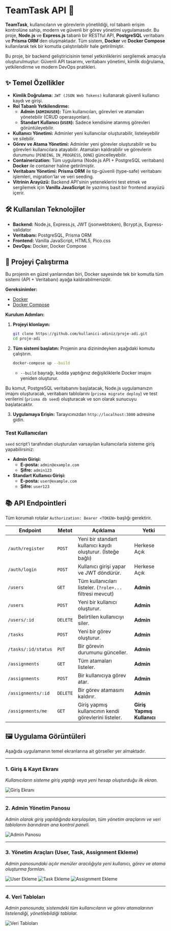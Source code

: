 # TeamTask API 🚀

**TeamTask**, kullanıcıların ve görevlerin yönetildiği, rol tabanlı erişim kontrolüne sahip, modern ve güvenli bir görev yönetimi uygulamasıdır. Bu proje, **Node.js** ve **Express.js** tabanlı bir RESTful API, **PostgreSQL** veritabanı ve **Prisma ORM**'den oluşmaktadır. Tüm sistem, **Docker** ve **Docker Compose** kullanılarak tek bir komutla çalıştırılabilir hale getirilmiştir.

Bu proje, bir backend geliştiricisinin temel yetkinliklerini sergilemek amacıyla oluşturulmuştur: Güvenli API tasarımı, veritabanı yönetimi, kimlik doğrulama, yetkilendirme ve modern DevOps pratikleri.

## ✨ Temel Özellikler

- **Kimlik Doğrulama:** `JWT (JSON Web Tokens)` kullanarak güvenli kullanıcı kaydı ve girişi.
- **Rol Tabanlı Yetkilendirme:**
    - **Admin (`ADMINUSER`):** Tüm kullanıcıları, görevleri ve atamaları yönetebilir (CRUD operasyonları).
    - **Standart Kullanıcı (`USER`):** Sadece kendisine atanmış görevleri görüntüleyebilir.
- **Kullanıcı Yönetimi:** Adminler yeni kullanıcılar oluşturabilir, listeleyebilir ve silebilir.
- **Görev ve Atama Yönetimi:** Adminler yeni görevler oluşturabilir ve bu görevleri kullanıcılara atayabilir. Atamaları kaldırabilir ve görevlerin durumunu (`PENDING`, `IN_PROGRESS`, `DONE`) güncelleyebilir.
- **Containerization:** Tüm uygulama (Node.js API + PostgreSQL veritabanı) **Docker** ile container haline getirilmiştir.
- **Veritabanı Yönetimi:** **Prisma ORM** ile tip-güvenli (type-safe) veritabanı işlemleri, migration'lar ve veri seeding.
- **Vitrinin Arayüzü:** Backend API'sinin yeteneklerini test etmek ve sergilemek için **Vanilla JavaScript** ile yazılmış basit bir frontend arayüzü içerir.

## 🛠️ Kullanılan Teknolojiler

- **Backend:** Node.js, Express.js, JWT (jsonwebtoken), Bcrypt.js, Express-validator
- **Veritabanı:** PostgreSQL, Prisma ORM
- **Frontend:** Vanilla JavaScript, HTML5, Pico.css
- **DevOps:** Docker, Docker Compose

## 🚀 Projeyi Çalıştırma

Bu projenin en güzel yanlarından biri, Docker sayesinde tek bir komutla tüm sistemi (API + Veritabanı) ayağa kaldırabilmenizdir.

**Gereksinimler:**
- [Docker](https://www.docker.com/get-started)
- [Docker Compose](https://docs.docker.com/compose/install/)

**Kurulum Adımları:**

1.  **Projeyi klonlayın:**
    ```bash
    git clone https://github.com/kullanici-adiniz/proje-adi.git
    cd proje-adi
    ```

2.  **Tüm sistemi başlatın:**
    Projenin ana dizinindeyken aşağıdaki komutu çalıştırın.
    ```bash
    docker-compose up --build
    ```
    - `--build` bayrağı, kodda yaptığınız değişikliklerle Docker imajını yeniden oluşturur.

Bu komut, PostgreSQL veritabanını başlatacak, Node.js uygulamanızın imajını oluşturacak, veritabanı tablolarını (`prisma migrate deploy`) ve test verilerini (`prisma db seed`) oluşturacak ve son olarak sunucuyu başlatacaktır.

3.  **Uygulamaya Erişin:**
    Tarayıcınızdan `http://localhost:3000` adresine gidin.

### Test Kullanıcıları

`seed` script'i tarafından oluşturulan varsayılan kullanıcılarla sisteme giriş yapabilirsiniz:

-   **Admin Girişi:**
    -   **E-posta:** `admin@example.com`
    -   **Şifre:** `admin123`
-   **Standart Kullanıcı Girişi:**
    -   **E-posta:** `user@example.com`
    -   **Şifre:** `user123`

## 📚 API Endpointleri

Tüm korumalı rotalar `Authorization: Bearer <TOKEN>` başlığı gerektirir.

| Endpoint                  | Metot  | Açıklama                                 | Yetki              |
| ------------------------- | ------ | ---------------------------------------- | ------------------ |
| `/auth/register`          | `POST` | Yeni bir standart kullanıcı kaydı oluşturur. (İsteğe bağlı) | Herkese Açık       |
| `/auth/login`             | `POST` | Kullanıcı girişi yapar ve JWT döndürür.    | Herkese Açık       |
| `/users`                  | `GET`  | Tüm kullanıcıları listeler. (`?role=...` filtresi mevcut) | **Admin**          |
| `/users`                  | `POST` | Yeni bir kullanıcı oluşturur.             | **Admin**          |
| `/users/:id`              | `DELETE` | Belirtilen kullanıcıyı siler.             | **Admin**          |
| `/tasks`                  | `POST` | Yeni bir görev oluşturur.                | **Admin**          |
| `/tasks/:id/status`       | `PUT`  | Bir görevin durumunu günceller.          | **Admin**          |
| `/assignments`            | `GET`  | Tüm atamaları listeler.                  | **Admin**          |
| `/assignments`            | `POST` | Bir kullanıcıya görev atar.              | **Admin**          |
| `/assignments/:id`        | `DELETE` | Bir görev atamasını kaldırır.             | **Admin**          |
| `/assignments/me`         | `GET`  | Giriş yapmış kullanıcının kendi görevlerini listeler. | **Giriş Yapmış Kullanıcı** |

## 🖼️ Uygulama Görüntüleri

Aşağıda uygulamanın temel ekranlarına ait görseller yer almaktadır.

---

### 1. Giriş & Kayıt Ekranı
*Kullanıcıların sisteme giriş yaptığı veya yeni hesap oluşturduğu ilk ekran.*

![Giriş Ekranı](./screenshots/Giris.png)

---

### 2. Admin Yönetim Panosu
*Admin olarak giriş yapıldığında karşılaşılan, tüm yönetim araçlarını ve veri tablolarını barındıran ana kontrol paneli.*

![Admin Panosu](./screenshots/adminPano.png)

---

### 3. Yönetim Araçları (User, Task, Assignment Ekleme)
*Admin panosundaki açılır menüler aracılığıyla yeni kullanıcı, görev ve atama oluşturma formları.*

![User Ekleme](./screenshots/admin-yeniUser.png)
![Task Ekleme](./screenshots/admin-yeniTask.png)
![Assignment Ekleme](./screenshots/admin-yeniAssignment.png)

---

### 4. Veri Tabloları
*Admin panosunda, sistemdeki tüm kullanıcıların ve görev atamalarının listelendiği, yönetilebildiği tablolar.*

![Veri Tabloları](./screenshots/admin-veriTablolari.png)
